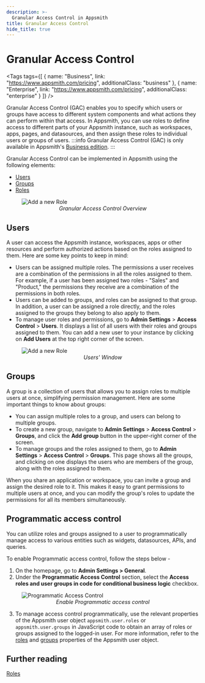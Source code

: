 ```yaml
---
description: >-
  Granular Access Control in Appsmith
title: Granular Access Control
hide_title: true
---
```


<div className="tag-wrapper">
 <h1>Granular Access Control</h1>

<Tags
tags={[
{ name: "Business", link: "https://www.appsmith.com/pricing", additionalClass: "business" },
{ name: "Enterprise", link: "https://www.appsmith.com/pricing", additionalClass: "enterprise" }
]}
/>

</div>

Granular Access Control (GAC) enables you to specify which users or groups have access to different system components and what actions they can perform within that access. In Appsmith, you can use roles to define access to different parts of your Appsmith instance, such as workspaces, apps, pages, and datasources, and then assign these roles to individual users or groups of users.
:::info
Granular Access Control (GAC) is only available in Appsmith's [Business edition](https://www.appsmith.com/pricing).
:::

Granular Access Control can be implemented in Appsmith using the following elements:
- [Users](#users)
- [Groups](#groups) 
- [Roles](/advanced-concepts/granular-access-control/roles)


<figure>
  <img src="/img/GAC_overview.jpeg" style= {{width:"700px", height:"auto"}} alt="Add a new Role"/>
  <figcaption align = "center"><i>Granular Access Control Overview</i></figcaption>
</figure>


## Users

A user can access the Appsmith instance, workspaces, apps or other resources and perform authorized actions based on the roles assigned to them. Here are some key points to keep in mind:

- Users can be assigned multiple roles. The permissions a user receives are a combination of the permissions in all the roles assigned to them. For example, if a user has been assigned two roles - "Sales" and "Product," the permissions they receive are a combination of the permissions in both roles.
- Users can be added to groups, and roles can be assigned to that group. In addition, a user can be assigned a role directly, and the roles assigned to the groups they belong to also apply to them.
- To manage user roles and permissions, go to **Admin Settings** > **Access Control** > **Users**. It displays a list of all users with their roles and groups assigned to them. You can add a new user to your instance by clicking on **Add Users** at the top right corner of the screen.

<figure>
  <img src="/img/GAC_users.png" style= {{width:"auto", height:"auto"}} alt="Add a new Role"/>
  <figcaption align = "center"><i>Users' Window</i></figcaption>
</figure>



## Groups

A group is a collection of users that allows you to assign roles to multiple users at once, simplifying permission management. Here are some important things to know about groups:

- You can assign multiple roles to a group, and users can belong to multiple groups.
- To create a new group, navigate to **Admin Settings** > **Access Control** > **Groups**, and click the **Add group** button in the upper-right corner of the screen.
- To manage groups and the roles assigned to them, go to **Admin Settings** > **Access Control** > **Groups**. This page shows all the groups, and clicking on one displays the users who are members of the group, along with the roles assigned to them.

When you share an application or workspace, you can invite a group and assign the desired role to it. This makes it easy to grant permissions to multiple users at once, and you can modify the group's roles to update the permissions for all its members simultaneously.


## Programmatic access control

You can utilize roles and groups assigned to a user to programmatically manage access to various entities such as widgets, datasources, APIs, and queries. 

To enable Programmatic access control, follow the steps below - 

1. On the homepage, go to **Admin Settings > General**.
2. Under the **Programmatic Access Control** section, select the **Access roles and user groups in code for conditional business logic** checkbox. 

<figure>
  <img src="/img/Enable_programmatic-access-control.png" style= {{width:"700px", height:"auto"}} alt="Programmatic Access Control"/>
  <figcaption align = "center"><i>Enable Programmatic access control</i></figcaption>
</figure>

3. To manage access control programmatically, use the relevant properties of the Appsmith user object `appsmith.user.roles` or  `appsmith.user.groups` in JavaScript code to obtain an array of roles or groups assigned to the logged-in user. For more information, refer to the [roles](/reference/appsmith-framework/context-object#roles) and [groups](/reference/appsmith-framework/context-object#groups) properties of the Appsmith user object.

## Further reading

[Roles](/advanced-concepts/granular-access-control/roles)